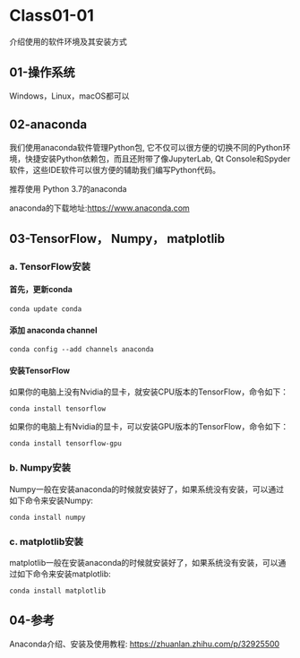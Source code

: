 # Class01-01
介绍使用的软件环境及其安装方式

## 01-操作系统
Windows，Linux，macOS都可以
## 02-anaconda
我们使用anaconda软件管理Python包, 它不仅可以很方便的切换不同的Python环境，快捷安装Python依赖包，而且还附带了像JupyterLab, Qt Console和Spyder软件，这些IDE软件可以很方便的辅助我们编写Python代码。

推荐使用 Python 3.7的anaconda

anaconda的下载地址:https://www.anaconda.com

## 03-TensorFlow， Numpy， matplotlib
### a. TensorFlow安装
#### 首先，更新conda
```console
conda update conda
```
#### 添加 anaconda channel
```console
conda config --add channels anaconda
```
#### 安装TensorFlow
如果你的电脑上没有Nvidia的显卡，就安装CPU版本的TensorFlow，命令如下：
```console
conda install tensorflow
```
如果你的电脑上有Nvidia的显卡，可以安装GPU版本的TensorFlow，命令如下：
```console
conda install tensorflow-gpu
```
### b. Numpy安装
Numpy一般在安装anaconda的时候就安装好了，如果系统没有安装，可以通过如下命令来安装Numpy:
```console
conda install numpy
```
### c. matplotlib安装
matplotlib一般在安装anaconda的时候就安装好了，如果系统没有安装，可以通过如下命令来安装matplotlib:
```console
conda install matplotlib
```
## 04-参考
Anaconda介绍、安装及使用教程: https://zhuanlan.zhihu.com/p/32925500
